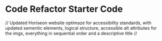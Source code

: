 # Code Refactor Starter Code
// Updated Horiseon website optimaze for accessibility standards, with updated sementic elements, logical structure, accessible alt attributes for the imgs, everything in sequential order and a descriptive title //